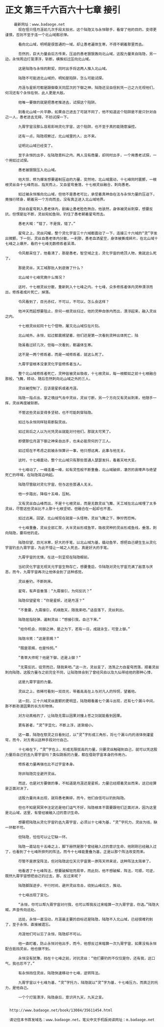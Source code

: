 # 正文 第三千六百六十七章 接引
        最新网址：www.badaoge.net
          现在怪只怪月涯前几次手段太拙劣，这个陆隐又与永恒联手，看穿了他的目的，变得更谨慎，否则不至于连一个北山域都忌惮。
      
          看向北山域，明明是很普通的一域，却让愚老遍体生寒，不得不朝着那里而去。
      
          忽然的，巨大力量自后方传来，压迫的愚老狠狠轰向北山域，这股力量来自陆隐，另一边，永恒周边灯笼漂浮，斩断，横推如过压向北山域。
      
          这是陆隐与永恒的默契，同时出手将这两人推入北山域。
      
          陆隐不可能进北山域的，明知是陷阱，怎么可能试探。
      
          月涯与星帆可都是跟御桑天同层次的下御之神，陆隐还没自信到凭一己之力无视他们，何况还有个永恒在侧，此人更是大敌。
      
          他唯一要做的就是把愚老推进去，试探这个陷阱。
      
          别看北山域一片平静，如果自己进去了可就不同了，他不知道这个陷阱是不是只针对自己一人，愚老进去无碍，不妨试探一下。
      
          九霄宇宙没那么容易影响灵化宇宙，这个陷阱，也不至于真的能随意操控。
      
          还有一点，陆隐观察过，北山域里的人，出不来。
      
          证明北山域已经变了。
      
          至于永恒的出手，在陆隐意料之内，两人没有商量，却同时出手，一个用愚老试探，一个用如过试探。
      
          愚老被狠狠压入北山域。
      
          他大惊，修为爆发想要遏制压迫的力量，突然地，北山域震动，十七峰同时震颤，一根根灵丝自十七峰而出，指天而上，又自星穹垂落，十七根灵丝融合，刺向愚老。
      
          如过被永恒推向北山域，但他不是愚老可比，承受着真神自在法与永恒力量的压迫下，竟强行转身，朝着另一个方向而去，没有真正进入北山域地界。
      
          灵丝自星穹刺入愚老体内，剧痛让愚老脸色煞白，他骇然，身体被灵丝刺穿，想要反抗，但愣是扯不断，灵丝宛如鱼钩，钓住了愚老朝着星穹而去。
      
          愚老大喊：“错了，不是我，错了。”
      
          星穹之上，灵丝闪耀，整个灵化宇宙三十六域都震动了一下，连接三十六域的“灵”字发出微颤，下一刻，灵丝自愚老体内分散，一刹那，愚老血洒星空，身体被撕成碎片，在北山域十七峰之上爆开，看的十七峰无数修炼者呆滞。
      
          令风都呆住了，他看清了，那是愚老，智空域之主，灵化宇宙的绝顶人物，竟就这么死了。
      
          那是灵丝，天工域那批人到底做了什么？
      
          北山域十七峰究竟什么情况？
      
          这时，十七根灵丝分散，重新刺入十七峰之内，十七峰，众多修炼者体内灵种漂浮而出，修炼者成片死亡，掉落。
      
          令风看到了，目光赤红，不可以，不可以，怎么会这样？
      
          他冲天而起想要阻止，奈何一根灵丝扫过，他的灵种自体内而出，漂浮起来，融入灵丝之内。
      
          十七根灵丝如同十七个怪物，屠灭北山域仅在片刻。
      
          北山域外，永恒，如过都震撼望着，他们还是第一次看到灵种出体死亡，陆
      
          隐虽看过好几次，但每一次看到，都遍体生寒。
      
          这不是一两个修炼者，而是一域修炼者，就这么死了。
      
          九霄宇宙根本没拿灵化宇宙修炼者当人。
      
          整个北山域修炼者死亡，灵种皆被灵丝吸收，十七根灵丝，每一根都如之前十七根融合那般，飞舞，转动，随后忽然刺向北山域之外的三人。
      
          灵丝被控制了，应该是星帆或者月涯。
      
          陆隐一指点出，掌之境战气击中灵丝，灵丝寸断，另一个方向又有灵丝刺来，他随手一挥，灵丝再度被斩断。
      
          不管这些灵丝变得多坚韧，也不可能刺穿陆隐。
      
          如过与永恒同样轻易断裂灵丝。
      
          如过背后之人以为光凭灵丝就能对付他们，那就太可笑了。
      
          即便那位月涯下御之神亲自出手，也未必能奈何的了三人。
      
          如过现在不考虑之前被永恒算计一事，他只想远离，此事与他无关。
      
          这时，十七峰震动，整个北山域只有那些普通人瑟瑟发抖，看着天地大变。
      
          十七峰动了，一峰连着一峰，如有灵性般不断重叠，北山域破碎，凄厉的哀嚎声与绝望死亡的呼喊，在陆隐耳边响起。
      
          陆隐尽管敌对灵化宇宙，但与这些普通人无关。
      
          他一步踏出，降临十五峰，压制。
      
          又有灵丝自山峰而出，不是十七根灵丝，而是无数灵丝飞舞，天工域在北山域埋了太多灵丝，尽管这些灵丝比不上那十七根坚韧，但融合在一起却也不差。
      
          如过远离，回望，北山域现在就是一头怪物，灵丝飞舞之下，狰狞而恐怖。
      
          十七峰重叠，灵丝全部汇聚，大半灵丝形成鱼竿，吸收灵种的灵丝形成鱼线，垂落，刺向陆隐，要将他钓走。
      
          陆隐仰望，目光冰寒，好大的手笔，以北山域为基，撬动鱼竿，想把自己硬生生从灵化宇宙钓去九霄宇宙，为此不惜让一域之人死去，真是好大的手笔。
      
          九霄宇宙的无情，在这一刻呈现在陆隐眼前。
      
          当初灵化宇宙无视天元宇宙生物存亡，想要重启，令陆隐对灵化宇宙充满了敌意与厌恶，而今，九霄宇宙再次让他体会到了这种感觉。
      
          灵丝垂钓，不断刺来。
      
          星穹，有声音垂落：“九霄接引，为何反抗？”
      
          陆隐仰望星穹：“你是星帆，还是月涯？”
      
          “不重要，九霄接引，机缘胜天，随我来吧。”话音落下，灵丝刺出。
      
          陆隐屈指轻弹，遏制灵丝：“想接引我，自己下来。”
      
          “给你机会，同御之神，是之为下，若有一日，成就永生，可登上御。”
      
          陆隐冷笑：“这是恩赐？”
      
          “既是恩赐，也是怜悯。”
      
          “青草大师呢？他是下御，还是上御？”
      
          “无需反抗，徒劳而已，随我来吧。”这一次，灵丝变了，浩荡之力自星穹而落，顺着灵丝刺向陆隐，这股力量与之前完全不同，让陆隐体会到了曾经风伯以及九仙带给他的那种心悸，
      
          这是九霄宇宙的力量。
      
          灵丝之上，依稀可看到一双目光，带着高高在上与对凡人的怜悯，望着他。
      
          这一刻，三十六域灵丝震颤的更明显，陆隐眼看着七个漏斗出现，还有七个漏斗中间，那不断弥漫因果的长方形物体。
      
          对方动真格的了，让陆隐无需以因果对撞上苍之剑就能看到因果。
      
          更有甚者，“灵”字显化，不断上浮，逐渐缩小。
      
          这一幕，陆隐在祭灵之日看到过，以“灵”字形成三角形，将七个漏斗内的液体倒灌星穹，而今，对方竟以这种手段对付自己。
      
          十七峰在下，“灵”字在上，形成无限拔高的力量，只要灵丝触碰到自己，就可以凭这股力量将自己钓去九霄宇宙吗？类似跳板的力量，都在借助宇宙本身的作用力。
      
          修炼者力量再强也比不过宇宙本身。
      
          除非陆隐完全避开灵丝。
      
          而这，也是对方要做的事，不知道是月涯还是星帆，力量已经顺着灵丝而来，这已经算是正面对决了。
      
          这股力量尚未出现，就将愚老撕碎，而今，他们自信可以钓到陆隐。
      
          但也不知是冥冥中注定还是他们运气不好，陆隐根本不需要跟他们正面对决，因为这里是北山域，这里，有曾经被融入过的意识生命。
      
          想要把陆隐从灵化宇宙钓去九霄宇宙，必须以十七峰为基，“灵”字托力，灵丝为线，缺一环都不可。
      
          但陆隐，恰恰可以让它缺一环。
      
          陆隐一直站在十五峰之上，脚下赫然是那个曾经融入过的意识生命，他刚刚已经融入过了，也看到了十七峰所排列的阵法，而今十七峰能重叠为基，正是以那个阵法改变而来。
      
          尽管不是原宝阵法，但对陆隐这位天元宇宙第一原阵天师来说，这种阵法太简单了。
      
          他看透了十七峰阵法，想要破解轻而易举，而此刻，他不想破解，阵法，可顺，可逆，既然九霄宇宙想把自己钓过去，那，反过来呢？
      
          陆隐脚踩逆步，平行时间，避开灵丝攻击，绕到山峰后方，推动。
      
          十七峰出现了变化。
      
          “永恒，你可以帮九霄宇宙对付我，也可以帮我反过来暗算一次九霄宇宙，你选。”陆隐大喊，声音传向远处。
      
          远处，永恒一直没动，月涯最主要的目标还是陆隐，陆隐不入北山域，已经很难钓到了，至于永恒，直接被遗忘。
      
          月涯他们可以忘了永恒，陆隐却不可以。
      
          他一直盯着，防止永恒对他出手，而今，他想反过来暗算一次九霄宇宙，如果没有永恒配合抵挡灵丝，他也做不到。
      
          永恒没有犹豫，挡在十七峰之前，对抗灵丝：“他们要钓的不仅仅是你，还有我，这口气，我也忍不了。”
      
          有永恒挡住灵丝，陆隐快速移动十七峰，逆转阵法。
      
          九霄宇宙以十七峰为基，“灵”字托力，陆隐就以“灵”字为基，十七峰压力，而真正的托力，是他自己。
      
          一个个灯笼漂浮，陆隐身后，意识开九天，九天之变。
      
      
      http://www.badaoge.net/book/13084/35611454.html
      
      请记住本书首发域名：www.badaoge.net。笔尖中文手机版阅读网址：m.badaoge.net